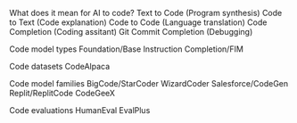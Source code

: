 What does it mean for AI to code?
  Text to Code (Program synthesis)
  Code to Text (Code explanation)
  Code to Code (Language translation)
  Code Completion (Coding assitant)
  Git Commit Completion (Debugging)

Code model types
  Foundation/Base
  Instruction
  Completion/FIM

Code datasets
  CodeAlpaca

Code model families
  BigCode/StarCoder
    WizardCoder
  Salesforce/CodeGen
  Replit/ReplitCode
  CodeGeeX

Code evaluations
  HumanEval
    EvalPlus
    